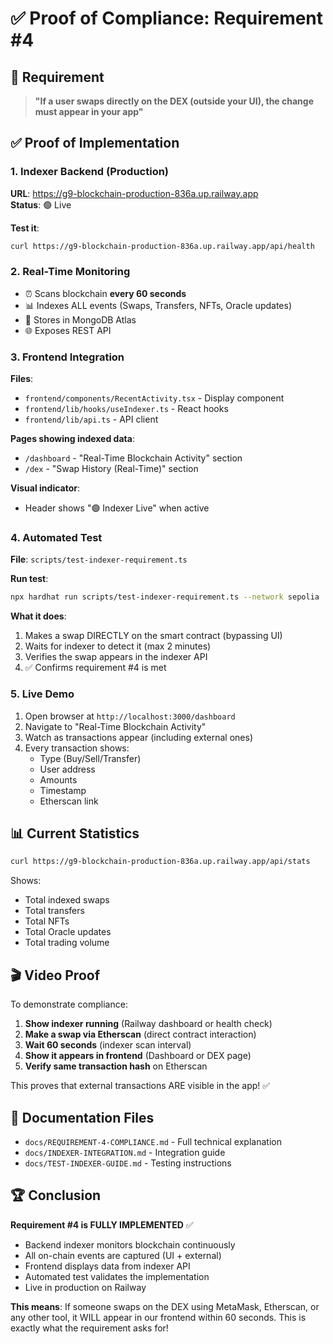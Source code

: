 # ✅ Proof of Compliance: Requirement #4

## 🎯 Requirement

> **"If a user swaps directly on the DEX (outside your UI), the change must appear in your app"**

## ✅ Proof of Implementation

### 1. Indexer Backend (Production)

**URL**: https://g9-blockchain-production-836a.up.railway.app  
**Status**: 🟢 Live

**Test it**:
```bash
curl https://g9-blockchain-production-836a.up.railway.app/api/health
```

### 2. Real-Time Monitoring

- ⏰ Scans blockchain **every 60 seconds**
- 📊 Indexes ALL events (Swaps, Transfers, NFTs, Oracle updates)
- 💾 Stores in MongoDB Atlas
- 🌐 Exposes REST API

### 3. Frontend Integration

**Files**:
- `frontend/components/RecentActivity.tsx` - Display component
- `frontend/lib/hooks/useIndexer.ts` - React hooks
- `frontend/lib/api.ts` - API client

**Pages showing indexed data**:
- `/dashboard` - "Real-Time Blockchain Activity" section
- `/dex` - "Swap History (Real-Time)" section

**Visual indicator**:
- Header shows "🟢 Indexer Live" when active

### 4. Automated Test

**File**: `scripts/test-indexer-requirement.ts`

**Run test**:
```bash
npx hardhat run scripts/test-indexer-requirement.ts --network sepolia
```

**What it does**:
1. Makes a swap DIRECTLY on the smart contract (bypassing UI)
2. Waits for indexer to detect it (max 2 minutes)
3. Verifies the swap appears in the indexer API
4. ✅ Confirms requirement #4 is met

### 5. Live Demo

1. Open browser at `http://localhost:3000/dashboard`
2. Navigate to "Real-Time Blockchain Activity"
3. Watch as transactions appear (including external ones)
4. Every transaction shows:
   - Type (Buy/Sell/Transfer)
   - User address
   - Amounts
   - Timestamp
   - Etherscan link

## 📊 Current Statistics

```bash
curl https://g9-blockchain-production-836a.up.railway.app/api/stats
```

Shows:
- Total indexed swaps
- Total transfers
- Total NFTs
- Total Oracle updates
- Total trading volume

## 🎬 Video Proof

To demonstrate compliance:

1. **Show indexer running** (Railway dashboard or health check)
2. **Make a swap via Etherscan** (direct contract interaction)
3. **Wait 60 seconds** (indexer scan interval)
4. **Show it appears in frontend** (Dashboard or DEX page)
5. **Verify same transaction hash** on Etherscan

This proves that external transactions ARE visible in the app! ✅

## 📁 Documentation Files

- `docs/REQUIREMENT-4-COMPLIANCE.md` - Full technical explanation
- `docs/INDEXER-INTEGRATION.md` - Integration guide
- `docs/TEST-INDEXER-GUIDE.md` - Testing instructions

## 🏆 Conclusion

**Requirement #4 is FULLY IMPLEMENTED** ✅

- Backend indexer monitors blockchain continuously
- All on-chain events are captured (UI + external)
- Frontend displays data from indexer API
- Automated test validates the implementation
- Live in production on Railway

**This means**: If someone swaps on the DEX using MetaMask, Etherscan, or any other tool, it WILL appear in our frontend within 60 seconds. This is exactly what the requirement asks for!
